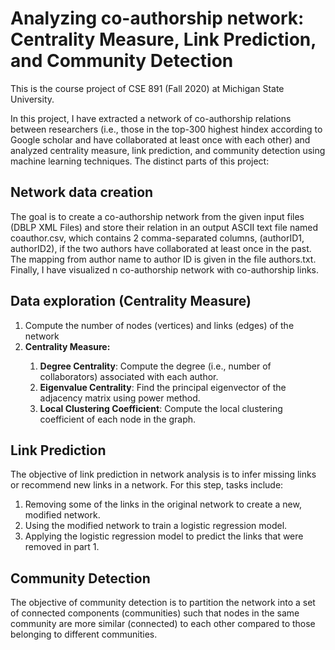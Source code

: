 # Analyzing co-authorship network: Centrality Measure, Link Prediction, and Community Detection

This is the course project of CSE 891 (Fall 2020) at Michigan State University. 

In this project, I have extracted a network of co-authorship relations between researchers (i.e., those in the top-300 highest hindex according to Google scholar and have collaborated at least once with each other) and analyzed centrality measure, link prediction, and community detection using machine learning techniques. The distinct parts of this project:  

## Network data creation 

The goal is to create a co-authorship network from the
given input files (DBLP XML Files) and store their relation in an output ASCII text file named coauthor.csv,
which contains 2 comma-separated columns, (authorID1, authorID2), if the two authors have
collaborated at least once in the past. The mapping from author name to author ID is given
in the file authors.txt. Finally, I have visualized n co-authorship network with co-authorship links.

## Data exploration (Centrality Measure)

<ol>
<li>Compute the number of nodes (vertices) and links (edges) of the network</li>
  <li><strong>Centrality Measure:</strong></li>
  <ol>
  <li><strong>Degree Centrality</strong>: Compute the degree (i.e., number of collaborators) associated
with each author.</li>
  <li><strong>Eigenvalue Centrality</strong>: Find the principal eigenvector of the adjacency matrix
using power method. </li>
    <li><strong>Local Clustering Coefficient</strong>: Compute the local clustering coefficient of each node in the graph. </li>
  </ol>  
</ol>


## Link Prediction 
The objective of link prediction in network analysis is to infer missing
links or recommend new links in a network. For this step, tasks include:
<ol>
<li>Removing some of the links in the original network to create a new, modified network.</li>
<li>Using the modified network to train a logistic regression model.</li>
<li>Applying the logistic regression model to predict the links that were removed in part 1.</li>
</ol>

## Community Detection

The objective of community detection is to partition the network
into a set of connected components (communities) such that nodes in the same community are
more similar (connected) to each other compared to those belonging to different communities.
